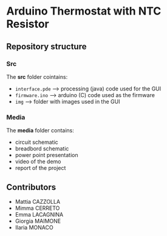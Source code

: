 # Arduino Thermostat with NTC Resistor
## Repository structure
### Src
The **src** folder cointains:
- <code>interface.pde</code> ⟶ processing (java) code used for the GUI
- <code>firmware.ino</code> ⟶ arduino (C) code used as the firmware
- <code>img</code> ⟶ folder with images used in the GUI
### Media
The **media** folder contains:
- circuit schematic
- breadbord schematic
- power point presentation
- video of the demo
- report of the project
## Contributors
- Mattia CAZZOLLA
- Mimma CERRETO
- Emma LACAGNINA
- Giorgia MAIMONE
- Ilaria MONACO
